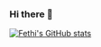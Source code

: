 ### Hi there 👋

<!--
**Fthictn/Fthictn** is a ✨ _special_ ✨ repository because its `README.md` (this file) appears on your GitHub profile.

Here are some ideas to get you started:

- 🔭 I’m currently working on ...
- 🌱 I’m currently learning ...
- 👯 I’m looking to collaborate on ...
- 🤔 I’m looking for help with ...
- 💬 Ask me about ...
- 📫 How to reach me: ...
- 😄 Pronouns: ...
- ⚡ Fun fact: ...
-->

[![Fethi's GitHub stats](https://github-readme-stats.vercel.app/api?username=Fthictn)](https://github.com/Fthictn/github-readme-stats)
